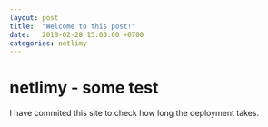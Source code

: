 ```yaml
---
layout: post
title:  "Welcome to this post!"
date:   2018-02-28 15:00:00 +0700
categories: netlimy
---
```


# netlimy - some test
I have commited this site to check how long the deployment takes.
